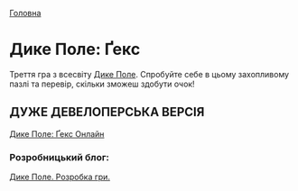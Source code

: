 [Головна](../)

# Дике Поле: Ґекс

Треття гра з всесвіту [Дике Поле](https://locadeserta.com). Спробуйте себе в цьому захопливому пазлі та перевір, скільки зможеш здобути очок!

## ДУЖЕ ДЕВЕЛОПЕРСЬКА ВЕРСІЯ

[Дике Поле: Ґекс Онлайн](https://locadeserta.com/hex)

### Розробницький блог:

[Дике Поле. Розробка гри.](https://hashnode.com/series/dike-pole-sloboda-ckhbo21jw04sto0s1e99rhld0)
